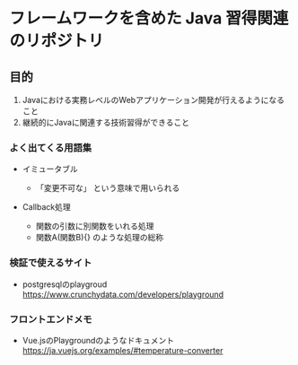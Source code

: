 # フレームワークを含めた Java 習得関連のリポジトリ

## 目的

1. Javaにおける実務レベルのWebアプリケーション開発が行えるようになること
2. 継続的にJavaに関連する技術習得ができること

### よく出てくる用語集

- イミュータブル
  - 「変更不可な」 という意味で用いられる

- Callback処理
  - 関数の引数に別関数をいれる処理
  - 関数A(関数B){} のような処理の総称

### 検証で使えるサイト
- postgresqlのplaygroud
https://www.crunchydata.com/developers/playground

### フロントエンドメモ

- Vue.jsのPlaygroundのようなドキュメント  
https://ja.vuejs.org/examples/#temperature-converter
